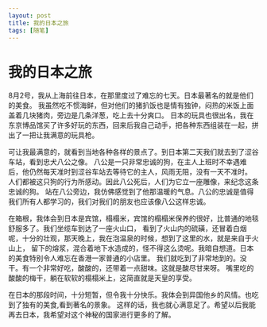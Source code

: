 ```yaml
---
layout: post
title: 我的日本之旅
tags: [随笔]
---
```


# 我的日本之旅


8月2号，我从上海前往日本，在那里度过了难忘的七天。日本最著名的就是他们的美食。
我虽然吃不惯海鲜，但对他们的猪扒饭也是情有独钟，闷热的米饭上面盖着几块猪肉，旁边是几条洋葱，吃上去十分爽口。
日本的玩具也很出名，我在东京博品馆买了许多好玩的东西，回来后我自己动手，把各种东西组装在一起，拼出了一把让我满意的玩具枪。

可让我最满意的，就看到当地各种各样的景点了。到日本第二天我们就去到了涩谷车站，看到忠犬八公之像。
八公是一只非常忠诚的狗，在主人上班时不幸遇难后，他仍然每天准时到涩谷车站去等待它的主人，风雨无阻，没有一天不准时。
人们都被这只狗的行为所感动。因此八公死后，人们为它立一座雕像，来纪念这条忠诚的狗。
站在八公旁边，我仿佛感觉到了他那温暖的气息。八公的忠诚是值得我们所有人都学习的，我们对我们的朋友也应该像八公这样忠诚。

在箱根，我体会到日本是宾馆，榻榻米，宾馆的榻榻米保养的很好，比普通的地毯舒服多了。我们坐缆车到达了一座火山口，
看到了火山内的硫磺，还冒着白烟呢，十分的壮观，那天晚上，我在泡温泉的时候，想到了这里的水，就是来自于火山上，
留下的熔浆，混合着地下水造成的，怪不得这么烫呢。我暗自想道。日本的美食特别令人难忘在香港一家普通的小店里。
我们就吃到了非常地到的。没干。有一个非常好吃，酸酸的，还带着一点甜味。这就是酸尽甘来呀。
嘴里吃的酸酸的梅干，躺在软软的榻榻米上，这简直就是天皇的享受。

在日本的那段时间，十分短暂，但令我十分快乐。我体会到异国他乡的风情。也吃到了独有的美食,看到著名的景象。
这样的话，我也就心满意足了。希望以后我能再去日本，我希望对这个神秘的国家进行更多的了解。




